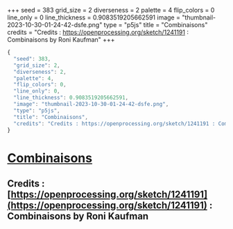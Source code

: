 +++
seed = 383
grid_size = 2
diverseness = 2
palette = 4
flip_colors = 0
line_only = 0
line_thickness = 0.9083519205662591
image = "thumbnail-2023-10-30-01-24-42-dsfe.png"
type = "p5js"
title = "Combinaisons"
credits = "Credits : https://openprocessing.org/sketch/1241191 : Combinaisons by Roni Kaufman"
+++




~~~javascript
{
  "seed": 383,
  "grid_size": 2,
  "diverseness": 2,
  "palette": 4,
  "flip_colors": 0,
  "line_only": 0,
  "line_thickness": 0.9083519205662591,
  "image": "thumbnail-2023-10-30-01-24-42-dsfe.png",
  "type": "p5js",
  "title": "Combinaisons",
  "credits": "Credits : https://openprocessing.org/sketch/1241191 : Combinaisons by Roni Kaufman"
}
~~~



# [Combinaisons](https://openprocessing.org/sketch/2065396)

## Credits : [https://openprocessing.org/sketch/1241191](https://openprocessing.org/sketch/1241191) : Combinaisons by Roni Kaufman 

